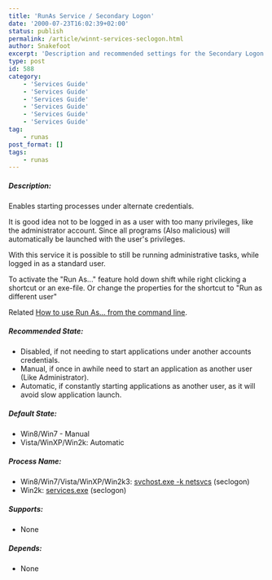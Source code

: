 ```yaml
---
title: 'RunAs Service / Secondary Logon'
date: '2000-07-23T16:02:39+02:00'
status: publish
permalink: /article/winnt-services-seclogon.html
author: Snakefoot
excerpt: 'Description and recommended settings for the Secondary Logon service.'
type: post
id: 588
category:
    - 'Services Guide'
    - 'Services Guide'
    - 'Services Guide'
    - 'Services Guide'
    - 'Services Guide'
    - 'Services Guide'
tag:
    - runas
post_format: []
tags:
    - runas
---
```

##### Description:

 Enables starting processes under alternate credentials.  
  
 It is good idea not to be logged in as a user with too many privileges, like the administrator account. Since all programs (Also malicious) will automatically be launched with the user's privileges.  
  
 With this service it is possible to still be running administrative tasks, while logged in as a standard user.  
  
 To activate the "Run As..." feature hold down shift while right clicking a shortcut or an exe-file. Or change the properties for the shortcut to "Run as different user"  
  
 Related [How to use Run As... from the command line](/article/winnt-secondary-logon-config.html).  
  
##### Recommended State:

- Disabled, if not needing to start applications under another accounts credentials.
- Manual, if once in awhile need to start an application as another user (Like Administrator).
- Automatic, if constantly starting applications as another user, as it will avoid slow application launch.

##### Default State:

- Win8/Win7 - Manual
- Vista/WinXP/Win2k: Automatic

##### Process Name:

- Win8/Win7/Vista/WinXP/Win2k3: [svchost.exe -k netsvcs](/article/winnt-services-wrapper.html) (seclogon)
- Win2k: [services.exe](/article/winnt-services-wrapper.html) (seclogon)

##### Supports:

- None

##### Depends:

- None